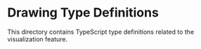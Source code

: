 # Drawing Type Definitions

This directory contains TypeScript type definitions related to the visualization feature.
